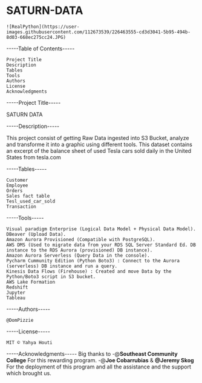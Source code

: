 ﻿# SATURN-DATA

	![RealPython](https://user-images.githubusercontent.com/112673539/226463555-cd3d3041-5b95-494b-8d03-668ec275cc24.JPG)

-----Table of Contents-----

	Project Title
	Description
	Tables
	Tools 
	Authors
	License
	Acknowledgments

-----Project Title-----

SATURN DATA

-----Description-----

This project consist of getting Raw Data ingested into S3 Bucket, analyze and transforme it into a graphic using different tools.
This dataset contains an excerpt of the balance sheet of used Tesla cars sold daily in the United States from tesla.com


-----Tables-----

	Customer
	Employee
	Orders
	Sales fact table
	Tesl_used_car_sold
	Transaction
	
-----Tools-----

	Visual paradigm Enterprise (Logical Data Model + Physical Data Model).
	DBeaver (Upload Data).
	Amazon Aurora Provisioned (Compatible with PostgreSQL).
	AWS DMS (Used to migrate data from your RDS SQL Server Standard Ed. DB instance to the RDS Aurora (provisioned) DB instance).
	Amazon Aurora Serverless (Query Data in the console).
	Pycharm Cummunity Edition (Python Boto3) : Connect to the Aurora (serverless) DB instance and run a query.
	Kinesis Data Flows (Firehouse) : Created and move Data by the Python/Boto3 script in S3 bucket.
	AWS Lake Formation
	Redshift
	Jupyter
	Tableau

-----Authors-----

	@DomPizzie

-----License-----

	MIT © Yahya Houti

-----Acknowledgments-----
	Big thanks to 
	-@**Southeast Community College** For this rewarding program.
	-@**Joe Cobarrubias** & **@Jeremy Skog** For the deployment of this program and all the assistance and the support which brought us.

